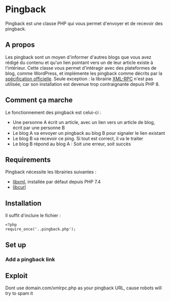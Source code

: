 # Pingback
Pingback est une classe PHP qui vous permet d'envoyer et de recevoir des pingback.

## A propos

Les pingback sont un moyen d'informer d'autres blogs que vous avez rédigé du contenu et qu'un lien pointant vers un de leur article existe à l'intérieur.
Cette classe vous permet d'intéragir avec des plateformes de blog, comme WordPress, et implémente les pingback comme décrits par la [spécification officielle](http://hixie.ch/specs/pingback/pingback-1.0).
Seule exception : la librairie [XML-RPC](https://www.php.net/manual/en/book.xmlrpc.php) n'est pas utilisée, car son installation est devenue trop contraignante depuis PHP 8.

## Comment ça marche

Le fonctionnement des pingback est celui-ci :
- Une personne A écrit un article, avec un lien vers un article de blog, écrit par une personne B
- Le blog A va envoyer un pingback au blog B pour signaler le lien existant
- Le blog B va recevoir ce ping. Si tout est correct, il va le traiter
- Le blog B répond au blog A : Soit une erreur, soit succès

## Requirements

Pingback nécessite les librairies suivantes :
- [libxml](https://www.php.net/manual/en/book.libxml.php), installée par défaut depuis PHP 7.4
- [libcurl](https://www.php.net/manual/en/book.curl.php)

## Installation

Il suffit d'inclure le fichier :

```
<?php
require_once('..pingback.php');
```

## Set up

### Add a pingback link

## Exploit

Dont use domain.com/xmlrpc.php as your pingback URL, cause robots will try to spam it
